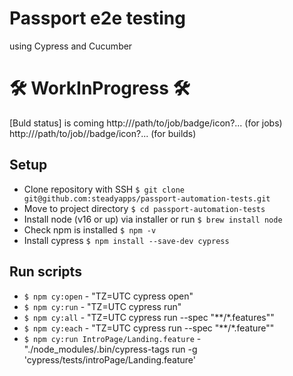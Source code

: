 # Passport e2e testing 
using Cypress and Cucumber

# :hammer_and_wrench: WorkInProgress :hammer_and_wrench:

[Buld status] is coming
http://<jenkinsroot>/path/to/job/badge/icon?... (for jobs)
http://<jenkinsroot>/path/to/job/<buildNumber>/badge/icon?... (for builds)

## Setup
- Clone repository with SSH `$ git clone git@github.com:steadyapps/passport-automation-tests.git`
- Move to project directory `$ cd passport-automation-tests`
- Install node (v16 or up) via installer or run `$ brew install node`
- Check npm is installed `$ npm -v`
- Install cypress `$ npm install --save-dev cypress`

## Run scripts
- `$ npm cy:open` - "TZ=UTC cypress open"
- `$ npm cy:run` - "TZ=UTC cypress run"
- `$ npm cy:all` - "TZ=UTC cypress run --spec \"**/*.features\""
- `$ npm cy:each` - "TZ=UTC cypress run --spec \"**/*.feature\""
- `$ npm cy:run IntroPage/Landing.feature` - "./node_modules/.bin/cypress-tags run -g 'cypress/tests/introPage/Landing.feature'
